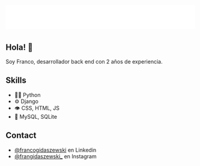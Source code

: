 <h1 align="center">
  <img src="https://raw.githubusercontent.com/gidaszewski/gidaszewski/main/name.svg" alt="Franco Gidaszewski" />
</h1>

## Hola! 👋
Soy Franco, desarrollador back end con 2 años de experiencia.

## Skills
- 👨‍💻 Python
- ⚙️ Django
- 👁️ CSS, HTML, JS
- 💽 MySQL, SQLite

## Contact
- [@francogidaszewski](https://www.linkedin.com/in/franco-gidaszewski/) en Linkedin
- [@frangidaszewski_](https://instagram.com/frangidaszewski_) en Instagram
